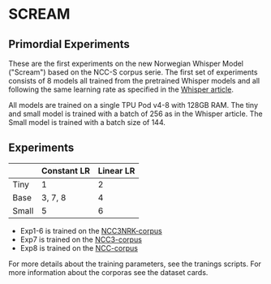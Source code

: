 # SCREAM 
## Primordial Experiments

These are the first experiments on the new Norwegian Whisper Model ("Scream") based on the NCC-S corpus serie. The first set of experiments consists of 8 models all trained from the pretrained Whisper models and all following the same learning rate as specified in the [Whisper article](https://cdn.openai.com/papers/whisper.pdf).

All models are trained on a single TPU Pod v4-8 with 128GB RAM. The tiny and small model is trained with a batch of 256 as in the Whisper article. The Small model is trained with a batch size of 144. 

## Experiments
|        | Constant LR | Linear LR |
|--------|----------|--------|
| Tiny   | 1        | 2      |
| Base   | 3, 7, 8  | 4      |
| Small  | 5        | 6      |


* Exp1-6 is trained on the [NCC3NRK-corpus](https://huggingface.co/datasets/NbAiLab/NCC_S3_nrk)
* Exp7 is trained on the [NCC3-corpus](https://huggingface.co/datasets/NbAiLab/NCC_S3)
* Exp8 is trained on the [NCC-corpus](https://huggingface.co/datasets/NbAiLab/NCC_S)


For more details about the training parameters, see the tranings scripts. For more information about the corporas see the dataset cards.